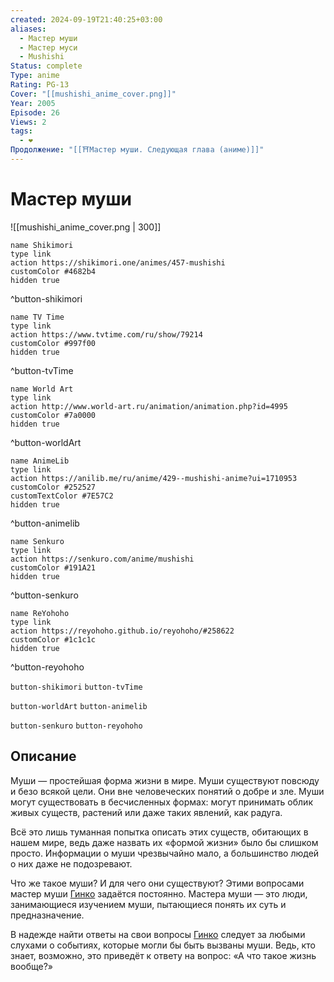 ```yaml
---
created: 2024-09-19T21:40:25+03:00
aliases:
  - Мастер муши
  - Мастер муси
  - Mushishi
Status: complete
Type: anime
Rating: PG-13
Cover: "[[mushishi_anime_cover.png]]"
Year: 2005
Episode: 26
Views: 2
tags:
  - ❤
Продолжение: "[[⛩️Мастер муши. Следующая глава (аниме)]]"
---
```


# Мастер муши

![[mushishi_anime_cover.png | 300]]

```button
name Shikimori
type link
action https://shikimori.one/animes/457-mushishi
customColor #4682b4
hidden true
```
^button-shikimori

```button
name TV Time
type link
action https://www.tvtime.com/ru/show/79214
customColor #997f00
hidden true
```
^button-tvTime

```button
name World Art
type link
action http://www.world-art.ru/animation/animation.php?id=4995
customColor #7a0000
hidden true
```
^button-worldArt

```button
name AnimeLib
type link
action https://anilib.me/ru/anime/429--mushishi-anime?ui=1710953
customColor #252527
customTextColor #7E57C2
hidden true
```
^button-animelib

```button
name Senkuro
type link
action https://senkuro.com/anime/mushishi
customColor #191A21
hidden true
```
^button-senkuro

```button
name ReYohoho
type link
action https://reyohoho.github.io/reyohoho/#258622
customColor #1c1c1c
hidden true
```
^button-reyohoho

`button-shikimori` `button-tvTime`

`button-worldArt` `button-animelib`

`button-senkuro` `button-reyohoho`

## Описание

Муши — простейшая форма жизни в мире. Муши существуют повсюду и безо всякой цели. Они вне человеческих понятий о добре и зле. Муши могут существовать в бесчисленных формах: могут принимать облик живых существ, растений или даже таких явлений, как радуга.

Всё это лишь туманная попытка описать этих существ, обитающих в нашем мире, ведь даже назвать их «формой жизни» было бы слишком просто. Информации о муши чрезвычайно мало, а большинство людей о них даже не подозревают.

Что же такое муши? И для чего они существуют? Этими вопросами мастер муши [Гинко](https://shikimori.one/characters/425-ginko) задаётся постоянно. Мастера муши — это люди, занимающиеся изучением муши, пытающиеся понять их суть и предназначение.

В надежде найти ответы на свои вопросы [Гинко](https://shikimori.one/characters/425-ginko) следует за любыми слухами о событиях, которые могли бы быть вызваны муши. Ведь, кто знает, возможно, это приведёт к ответу на вопрос: «А что такое жизнь вообще?»
